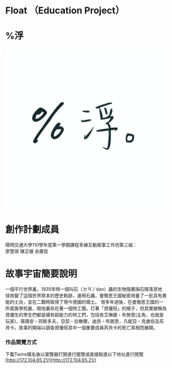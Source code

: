 # Float （Education Project）
# %浮 
<img src="logo.jpg"/>

# 創作計劃成員
陽明交通大學110學年度第一學期課程多線互動敘事工作坊第三組：  
廖慧琪 陳芷姗 余廣哲

# 故事宇宙簡要說明
一個平行世界裏，1935年時一個叫石（ㄉㄢˋ/ dan）蟲的生物隨著隕石降落至地球改變了這個世界原本的歷史軌跡，運用石蟲，曼徹思王國秘密培養了一批具有異能的士兵，並在二戰時取得了現今德國的領土。 很多年過後，在曼徹思王國的一所貴族學校裏，暗地裏存在著一個特工團。打著「資優班」的幌子，但其實被稱為資優生的學生們都是擁有超能力的特工們，包括有艾琳娜・布勞恩(主角，也就是玩家)，薇薇安・珂斯多夫，亞契・拉榭爾，迪昂・布朗恩，凡妮亞・克虜伯及芮貝卡。故事的開端以調查資優班其中一個重要成員芮貝卡的死亡真相而展開。

### 作品閱覽方式
下載Twine檔名後以瀏覽器打開進行閱覽或直接點進以下地址進行閲覽  
[http://172.104.65.21/](http://172.104.65.21/)
